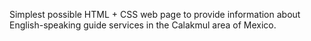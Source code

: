 
Simplest possible HTML + CSS web page to provide information about English-speaking guide services in the Calakmul area of Mexico.